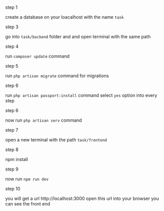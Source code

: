 step 1

create a database on your loacalhost with the name `task` 

step 3 

go into `task/backend` folder and and open terminal with the same path 

step 4 

run `composer update` command

step 5 

run `php artisan migrate` command for migrations

step 6 

run `php artisan passport:install` command select `yes` option into every step

step 6

now run `php artisan serv` command

step 7 

open a new terminal with the path `task/frontend`

step 8

npm install

step 9

now run `npm run dev`

step 10

you will get a url http://localhost:3000 open this url into your browser you can see the front end
